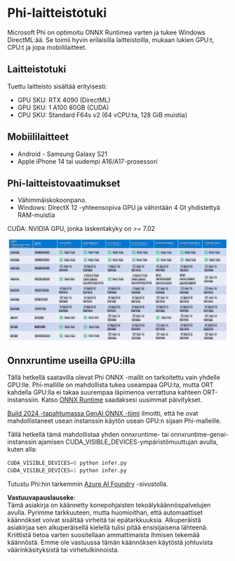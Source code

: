 # Phi-laitteistotuki

Microsoft Phi on optimoitu ONNX Runtimea varten ja tukee Windows DirectML:ää. Se toimii hyvin erilaisilla laitteistoilla, mukaan lukien GPU:t, CPU:t ja jopa mobiililaitteet.

## Laitteistotuki
Tuettu laitteisto sisältää erityisesti:

- GPU SKU: RTX 4090 (DirectML)
- GPU SKU: 1 A100 80GB (CUDA)
- CPU SKU: Standard F64s v2 (64 vCPU:ta, 128 GiB muistia)

## Mobiililaitteet

- Android - Samsung Galaxy S21
- Apple iPhone 14 tai uudempi A16/A17-prosessori

## Phi-laitteistovaatimukset

- Vähimmäiskokoonpano.
- Windows: DirectX 12 -yhteensopiva GPU ja vähintään 4 Gt yhdistettyä RAM-muistia

CUDA: NVIDIA GPU, jonka laskentakyky on >= 7.02

![HardwareSupport](../../../../../translated_images/01.phihardware.925db5699da7752cf486314e6db087580583cfbcd548970f8a257e31a8aa862c.fi.png)

## Onnxruntime useilla GPU:illa

Tällä hetkellä saatavilla olevat Phi ONNX -mallit on tarkoitettu vain yhdelle GPU:lle. Phi-mallille on mahdollista tukea useampaa GPU:ta, mutta ORT kahdella GPU:lla ei takaa suurempaa läpimenoa verrattuna kahteen ORT-instanssiin. Katso [ONNX Runtime](https://onnxruntime.ai/) saadaksesi uusimmat päivitykset.

[Build 2024 -tapahtumassa GenAI ONNX -tiimi](https://youtu.be/WLW4SE8M9i8?si=EtG04UwDvcjunyfC) ilmoitti, että he ovat mahdollistaneet usean instanssin käytön usean GPU:n sijaan Phi-malleille.

Tällä hetkellä tämä mahdollistaa yhden onnxruntime- tai onnxruntime-genai-instanssin ajamisen CUDA_VISIBLE_DEVICES-ympäristömuuttujan avulla, kuten alla:

```Python
CUDA_VISIBLE_DEVICES=0 python infer.py
CUDA_VISIBLE_DEVICES=1 python infer.py
```

Tutustu Phi:hin tarkemmin [Azure AI Foundry](https://ai.azure.com) -sivustolla.

**Vastuuvapauslauseke**:  
Tämä asiakirja on käännetty konepohjaisten tekoälykäännöspalvelujen avulla. Pyrimme tarkkuuteen, mutta huomioithan, että automaattiset käännökset voivat sisältää virheitä tai epätarkkuuksia. Alkuperäistä asiakirjaa sen alkuperäisellä kielellä tulisi pitää ensisijaisena lähteenä. Kriittistä tietoa varten suositellaan ammattimaista ihmisen tekemää käännöstä. Emme ole vastuussa tämän käännöksen käytöstä johtuvista väärinkäsityksistä tai virhetulkinnoista.